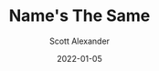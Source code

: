 ---
layout: podcast
title: "Name's The Same"
author: Scott Alexander
description: https://astralcodexten.substack.com/p/names-the-same
date: 2022-01-05
length: 28611
duration: 7
guid: names-the-same
---